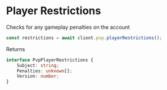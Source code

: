 # Player Restrictions

Checks for any gameplay penalties on the account

```js
const restrictions = await client.pvp.playerRestrictions();
```

Returns
```ts
interface PvpPlayerRestrictions {
    Subject: string;
    Penalties: unknown[];
    Version: number;
}
```